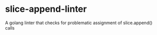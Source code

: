 # slice-append-linter
A golang linter that checks for problematic assignment of slice.append() calls
